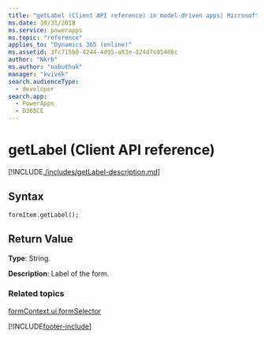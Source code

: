 ```yaml
---
title: "getLabel (Client API reference) in model-driven apps| MicrosoftDocs"
ms.date: 10/31/2018
ms.service: powerapps
ms.topic: "reference"
applies_to: "Dynamics 365 (online)"
ms.assetid: 3fc715b0-4244-4d95-a83e-324d7c05486c
author: "Nkrb"
ms.author: "nabuthuk"
manager: "kvivek"
search.audienceType: 
  - developer
search.app: 
  - PowerApps
  - D365CE
---
```

# getLabel (Client API reference)



[!INCLUDE[./includes/getLabel-description.md](./includes/getLabel-description.md)]

## Syntax

`formItem.getLabel();`

## Return Value

**Type**: String.

**Description**: Label of the form.

### Related topics

[formContext.ui.formSelector](../formContext-ui-formSelector.md)





[!INCLUDE[footer-include](../../../../../includes/footer-banner.md)]